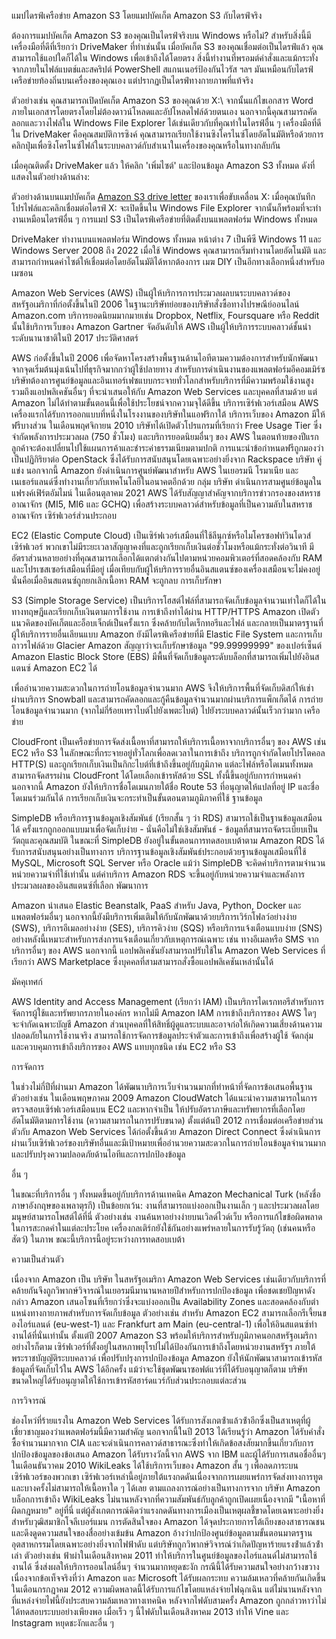แมปไดรฟ์เครือข่าย Amazon S3 โดยแมปบัคเก็ต Amazon S3 กับไดรฟ์จริง

ต้องการแมปบัคเก็ต Amazon S3 ของคุณเป็นไดรฟ์จริงบน Windows หรือไม่? สําหรับสิ่งนี้มีเครื่องมือที่ดีที่เรียกว่า DriveMaker ที่ทําเช่นนั้น เมื่อบัคเก็ต S3 ของคุณเชื่อมต่อเป็นไดรฟ์แล้ว คุณสามารถใช้แอปใดก็ได้ใน Windows เพื่อเข้าถึงได้โดยตรง สิ่งนี้ทํางานที่พรอมต์คําสั่งและแม้กระทั่งจากภายในไฟล์แบตช์และสคริปต์ PowerShell สแกนเนอร์ป้องกันไวรัส ฯลฯ มันเหมือนกับไดรฟ์เครือข่ายท้องถิ่นบนเครื่องของคุณเอง แต่ปรากฏเป็นไดรฟ์ทางกายภาพที่แท้จริง

ตัวอย่างเช่น คุณสามารถเปิดบัคเก็ต Amazon S3 ของคุณด้วย X:\ จากนั้นแก้ไขเอกสาร Word ภายในเอกสารโดยตรงโดยไม่ต้องดาวน์โหลดและอัปโหลดไฟล์ด้วยตนเอง นอกจากนี้คุณสามารถคัดลอกและวางไฟล์ใน Windows File Explorer ได้เช่นเดียวกับที่คุณทําในไดรฟ์อื่น ๆ เครื่องมือที่ดีใน DriveMaker คือคุณสมบัติการซิงค์ คุณสามารถเรียกใช้งานซิงโครไนซ์โดยอัตโนมัติหรือด้วยการคลิกปุ่มเพื่อซิงโครไนซ์ไฟล์ในระบบคลาวด์กับสําเนาในเครื่องของคุณหรือในทางกลับกัน

เมื่อคุณติดตั้ง DriveMaker แล้ว ให้คลิก 'เพิ่มไซต์' และป้อนข้อมูล Amazon S3 ทั้งหมด ดังที่แสดงในตัวอย่างด้านล่าง:

ตัวอย่างด้านบนแมปบัคเก็ต [Amazon S3 drive letter](https://backupchain.com/en/drivermakerplus-mountmap-ftp-and-ftps-secure-to-a-drive-letter/) ของเราเพื่อขับเคลื่อน X: เมื่อคุณบันทึกโปรไฟล์และคลิกเชื่อมต่อไดรฟ์ X: จะเปิดขึ้นใน Windows File Explorer จากนั้นก็พร้อมที่จะทํางานเหมือนไดรฟ์อื่น ๆ การแมป S3 เป็นไดรฟ์เครือข่ายที่ติดตั้งบนแพลตฟอร์ม Windows ทั้งหมด

DriveMaker ทํางานบนแพลตฟอร์ม Windows ทั้งหมด หน้าต่าง 7 เป็นพีซี Windows 11 และ Windows Server 2008 ถึง 2022 เมื่อใช้ Windows คุณสามารถเริ่มทํางานโดยอัตโนมัติ และสามารถกําหนดค่าไซต์ให้เชื่อมต่อโดยอัตโนมัติได้หากต้องการ เมฆ DIY เป็นอีกทางเลือกหนึ่งสําหรับอเมซอน

Amazon Web Services (AWS) เป็นผู้ให้บริการการประมวลผลบนระบบคลาวด์ของสหรัฐอเมริกาที่ก่อตั้งขึ้นในปี 2006 ในฐานะบริษัทย่อยของบริษัทสั่งซื้อทางไปรษณีย์ออนไลน์ Amazon.com บริการยอดนิยมมากมายเช่น Dropbox, Netflix, Foursquare หรือ Reddit นั้นใช้บริการเว็บของ Amazon Gartner จัดอันดับให้ AWS เป็นผู้ให้บริการระบบคลาวด์ชั้นนําระดับนานาชาติในปี 2017 ประวัติศาสตร์

AWS ก่อตั้งขึ้นในปี 2006 เพื่อจัดหาโครงสร้างพื้นฐานด้านไอทีตามความต้องการสําหรับนักพัฒนา จากจุดเริ่มต้นมุ่งเน้นไปที่ธุรกิจมากกว่าผู้ใช้ปลายทาง สําหรับการดําเนินงานของแพลตฟอร์มอีคอมเมิร์ซ บริษัทต้องการศูนย์ข้อมูลและอินเทอร์เฟซแบบกระจายทั่วโลกสําหรับบริการที่มีความพร้อมใช้งานสูง รวมถึงแอปพลิเคชันอื่นๆ ที่จะนําเสนอให้กับ Amazon Web Services และบุคคลที่สามด้วย แต่ Amazon ไม่ได้ทําตามขั้นตอนนี้เพื่อใช้ประโยชน์จากความจุได้ดีขึ้น บริการเซิร์ฟเวอร์เสมือน AWS เครื่องแรกได้รับการออกแบบที่หนึ่งในโรงงานของบริษัทในแอฟริกาใต้ บริการเว็บของ Amazon มีให้ฟรีบางส่วน ในเดือนพฤศจิกายน 2010 บริษัทได้เปิดตัวโปรแกรมที่เรียกว่า Free Usage Tier ซึ่งจํากัดพลังการประมวลผล (750 ชั่วโมง) และบริการยอดนิยมอื่นๆ ของ AWS ในตอนท้ายของปีแรกลูกค้าจะต้องเปลี่ยนไปใช้แผนการค้าและชําระค่าธรรมเนียมตามปกติ การแนะนําข้อกําหนดฟรีถูกมองว่าเป็นปฏิกิริยาต่อ OpenStack ซึ่งได้รับการสนับสนุนโดยเฉพาะอย่างยิ่งจาก Rackspace บริษัท คู่แข่ง นอกจากนี้ Amazon ยังดําเนินการศูนย์พัฒนาสําหรับ AWS ในเยอรมนี โรมาเนีย และเนเธอร์แลนด์ซึ่งทํางานเกี่ยวกับเทคโนโลยีในอนาคตอีกด้วย กลุ่ม บริษัท ดําเนินการสามศูนย์ข้อมูลในแฟรงค์เฟิร์ตอัมไมน์ ในเดือนตุลาคม 2021 AWS ได้รับสัญญาสําคัญจากบริการข่าวกรองของสหราชอาณาจักร (MI5, MI6 และ GCHQ) เพื่อสร้างระบบคลาวด์สําหรับข้อมูลที่เป็นความลับในสหราชอาณาจักร เซิร์ฟเวอร์ส่วนประกอบ

EC2 (Elastic Compute Cloud) เป็นเซิร์ฟเวอร์เสมือนที่ใช้ลีนุกซ์หรือไมโครซอฟท์วินโดวส์เซิร์ฟเวอร์ พวกเขาไม่มีระยะเวลาสัญญาคงที่และถูกเรียกเก็บเงินต่อชั่วโมงหรือแม้กระทั่งต่อวินาที มีอัตราส่วนหลายอย่างที่คุณสามารถเลือกได้แตกต่างกันไปตามหน่วยคอมพิวเตอร์ที่สอดคล้องกับ RAM และโปรเซสเซอร์เสมือนที่มีอยู่ เมื่อเทียบกับผู้ให้บริการรายอื่นอินสแตนซ์ของเครื่องเสมือนจะไม่คงอยู่ นั่นคือเมื่ออินสแตนซ์ถูกยกเลิกเนื้อหา RAM จะถูกลบ การเก็บรักษา

S3 (Simple Storage Service) เป็นบริการโฮสต์ไฟล์ที่สามารถจัดเก็บข้อมูลจํานวนเท่าใดก็ได้ในทางทฤษฎีและเรียกเก็บเงินตามการใช้งาน การเข้าถึงทําได้ผ่าน HTTP/HTTPS Amazon เปิดตัวแนวคิดของบัคเก็ตและอ็อบเจ็กต์เป็นครั้งแรก ซึ่งคล้ายกับไดเร็กทอรีและไฟล์ และกลายเป็นมาตรฐานที่ผู้ให้บริการรายอื่นเลียนแบบ Amazon ยังมีไดรฟ์เครือข่ายที่มี Elastic File System และการเก็บถาวรไฟล์ด้วย Glacier Amazon สัญญาว่าจะเก็บรักษาข้อมูล "99.99999999" ของเปอร์เซ็นต์ Amazon Elastic Block Store (EBS) มีพื้นที่จัดเก็บข้อมูลระดับบล็อกที่สามารถเพิ่มไปยังอินสแตนซ์ Amazon EC2 ได้

เพื่ออํานวยความสะดวกในการถ่ายโอนข้อมูลจํานวนมาก AWS จึงให้บริการพื้นที่จัดเก็บดิสก์ให้เช่าผ่านบริการ Snowball และสามารถคัดลอกและกู้คืนข้อมูลจํานวนมากผ่านบริการแพ็กเก็ตได้ การถ่ายโอนข้อมูลจํานวนมาก (จากไม่กี่ร้อยเทราไบต์ไปยังเพตะไบต์) ไปยังระบบคลาวด์นั้นเร็วกว่ามาก เครือข่าย

CloudFront เป็นเครือข่ายการจัดส่งเนื้อหาที่สามารถให้บริการเนื้อหาจากบริการอื่นๆ ของ AWS เช่น EC2 หรือ S3 ในลักษณะที่กระจายอยู่ทั่วโลกเพื่อลดเวลาในการเข้าถึง บริการถูกจํากัดโดยโปรโตคอล HTTP(S) และถูกเรียกเก็บเงินเป็นกิกะไบต์ที่เข้าถึงขึ้นอยู่กับภูมิภาค แต่ละไฟล์หรือโดเมนทั้งหมดสามารถจัดสรรผ่าน CloudFront ได้โดยเลือกเข้ารหัสด้วย SSL ทั้งนี้ขึ้นอยู่กับการกําหนดค่า นอกจากนี้ Amazon ยังให้บริการชื่อโดเมนภายใต้ชื่อ Route 53 ที่อนุญาตให้แปลที่อยู่ IP และชื่อโดเมนร่วมกันได้ การเรียกเก็บเงินจะกระทําเป็นขั้นตอนตามภูมิภาคที่ใช้ ฐานข้อมูล

SimpleDB หรือบริการฐานข้อมูลเชิงสัมพันธ์ (เรียกสั้น ๆ ว่า RDS) สามารถใช้เป็นฐานข้อมูลเสมือนได้ ครั้งแรกถูกออกแบบมาเพื่อจัดเก็บง่าย - นั่นคือไม่ใช่เชิงสัมพันธ์ - ข้อมูลที่สามารถจัดระเบียบเป็นวัตถุและคุณสมบัติ ในขณะที่ SimpleDB ยังอยู่ในขั้นตอนการทดสอบเบต้าตาม Amazon RDS ได้รับการสนับสนุนอย่างเป็นทางการ บริการฐานข้อมูลเชิงสัมพันธ์ประกอบด้วยฐานข้อมูลเสมือนที่ใช้ MySQL, Microsoft SQL Server หรือ Oracle แม้ว่า SimpleDB จะคิดค่าบริการตามจํานวนหน่วยความจําที่ใช้เท่านั้น แต่ค่าบริการ Amazon RDS จะขึ้นอยู่กับหน่วยความจําและพลังการประมวลผลของอินสแตนซ์ที่เลือก พัฒนาการ

Amazon นําเสนอ Elastic Beanstalk, PaaS สําหรับ Java, Python, Docker และแพลตฟอร์มอื่นๆ นอกจากนี้ยังมีบริการเพิ่มเติมให้กับนักพัฒนาด้วยบริการเวิร์กโฟลว์อย่างง่าย (SWS), บริการอีเมลอย่างง่าย (SES), บริการคิวง่าย (SQS) หรือบริการแจ้งเตือนแบบง่าย (SNS) อย่างหลังนี้เหมาะสําหรับการส่งการแจ้งเตือนเกี่ยวกับเหตุการณ์เฉพาะ เช่น ทางอีเมลหรือ SMS จากบริการอื่นๆ ของ AWS นอกจากนี้ แอปพลิเคชันยังสามารถปรับใช้ใน Amazon Web Services ที่เรียกว่า AWS Marketplace ซึ่งบุคคลที่สามสามารถสั่งซื้อแอปพลิเคชันเหล่านั้นได้

มัคคุเทศก์

AWS Identity and Access Management (เรียกว่า IAM) เป็นบริการไดเรกทอรีสําหรับการจัดการผู้ใช้และทรัพยากรภายในองค์กร หากไม่มี Amazon IAM การเข้าถึงบริการของ AWS ใดๆ จะจํากัดเฉพาะบัญชี Amazon ส่วนบุคคลที่ให้สิทธิ์ผู้ดูแลระบบและอาจก่อให้เกิดความเสี่ยงด้านความปลอดภัยในการใช้งานจริง สามารถใช้การจัดการข้อมูลประจําตัวและการเข้าถึงเพื่อสร้างผู้ใช้ จัดกลุ่ม และควบคุมการเข้าถึงบริการของ AWS แทบทุกชนิด เช่น EC2 หรือ S3

การจัดการ

ในช่วงไม่กี่ปีที่ผ่านมา Amazon ได้พัฒนาบริการเว็บจํานวนมากที่ทําหน้าที่จัดการข้อเสนอพื้นฐาน ตัวอย่างเช่น ในเดือนพฤษภาคม 2009 Amazon CloudWatch ได้แนะนําความสามารถในการตรวจสอบเซิร์ฟเวอร์เสมือนบน EC2 และหากจําเป็น ให้ปรับอัตราภาษีและทรัพยากรที่เลือกโดยอัตโนมัติตามการใช้งาน (ความสามารถในการปรับขนาด) ตั้งแต่ต้นปี 2012 การเชื่อมต่อเครือข่ายส่วนตัวกับ Amazon Web Services ได้ก่อตั้งขึ้นด้วย Amazon Direct Connect ซึ่งดําเนินการผ่านเว็บเซิร์ฟเวอร์ของบริษัทอื่นและมีเป้าหมายเพื่ออํานวยความสะดวกในการถ่ายโอนข้อมูลจํานวนมากและปรับปรุงความปลอดภัยด้านไอทีและการปกป้องข้อมูล

อื่น ๆ

ในขณะที่บริการอื่น ๆ ทั้งหมดขึ้นอยู่กับบริการด้านเทคนิค Amazon Mechanical Turk (หลังชื่อภาษาอังกฤษของเพลาตุรกี) เป็นข้อยกเว้น: งานที่สามารถแบ่งออกเป็นงานเล็ก ๆ และประมวลผลโดยมนุษย์สามารถโพสต์ได้ที่นี่ ตัวอย่างเช่น งานค้นหาอย่างง่ายบนเวิลด์ไวด์เว็บ หรือการแก้ไขข้อผิดพลาดในการสะกดคําในแต่ละประโยค เครื่องกลเติร์กยังใช้กันอย่างแพร่หลายในการรับรู้วัตถุ (เช่นคนหรือสัตว์) ในภาพ ขณะนี้บริการนี้อยู่ระหว่างการทดสอบเบต้า

ความเป็นส่วนตัว

เนื่องจาก Amazon เป็น บริษัท ในสหรัฐอเมริกา Amazon Web Services เช่นเดียวกับบริการที่คล้ายกันจึงถูกวิพากษ์วิจารณ์ในเยอรมนีมานานหลายปีสําหรับการปกป้องข้อมูล เพื่อชดเชยปัญหาดังกล่าว Amazon เสนอโซนที่เรียกว่าซึ่งจะแบ่งออกเป็น Availability Zones และสอดคล้องกับตําแหน่งทางกายภาพสําหรับการจัดเก็บข้อมูล ตัวอย่างเช่น สําหรับ Amazon EC2 สามารถเลือกรีเจี้ยนของไอร์แลนด์ (eu-west-1) และ Frankfurt am Main (eu-central-1) เพื่อให้อินสแตนซ์ทํางานได้ที่นั่นเท่านั้น ตั้งแต่ปี 2007 Amazon S3 พร้อมให้บริการสําหรับภูมิภาคนอกสหรัฐอเมริกา อย่างไรก็ตาม เซิร์ฟเวอร์ที่ตั้งอยู่ในสหภาพยุโรปไม่ได้ป้องกันการเข้าถึงโดยหน่วยงานสหรัฐฯ ภายใต้พระราชบัญญัติระบบคลาวด์ เพื่อปรับปรุงการปกป้องข้อมูล Amazon ยังให้นักพัฒนาสามารถเข้ารหัสข้อมูลที่จัดเก็บไว้ใน AWS ได้อีกครั้ง แม้ว่าจะใช้ชุดพัฒนาซอฟต์แวร์ที่ได้รับอนุญาตก็ตาม บริษัท ขนาดใหญ่ได้รับอนุญาตให้ใช้การเข้ารหัสฮาร์ดแวร์กับส่วนประกอบแต่ละส่วน

การวิจารณ์

ช่องโหว่ที่ร้ายแรงใน Amazon Web Services ได้รับการสังเกตซ้ําแล้วซ้ําอีกซึ่งเป็นสาเหตุที่ผู้เชี่ยวชาญมองว่าแพลตฟอร์มนี้มีความสําคัญ นอกจากนี้ในปี 2013 ได้เรียนรู้ว่า Amazon ได้รับคําสั่งซื้อจํานวนมากจาก CIA และจะดําเนินการคลาวด์สาธารณะซึ่งทําให้เกิดข้อสงสัยมากขึ้นเกี่ยวกับการปกป้องข้อมูลของข้อเสนอ Amazon ได้รับรางวัลนี้จาก AWS จาก IBM และผู้ได้รับการเสนอชื่ออื่นๆ ในเดือนธันวาคม 2010 WikiLeaks ได้ใช้บริการเว็บของ Amazon สั้น ๆ เพื่อลดภาระบนเซิร์ฟเวอร์ของพวกเขา เซิร์ฟเวอร์เหล่านี้อยู่ภายใต้แรงกดดันเนื่องจากการเผยแพร่การจัดส่งทางการทูตและบางครั้งไม่สามารถให้เนื้อหาใด ๆ ได้เลย ตามแถลงการณ์อย่างเป็นทางการจาก บริษัท Amazon บล็อกการเข้าถึง WikiLeaks ไม่นานหลังจากที่ความสัมพันธ์กับลูกค้าถูกเปิดเผยเนื่องจากมี "เนื้อหาที่ผิดกฎหมาย" อยู่ที่นี่ แต่ผู้สังเกตการณ์คิดว่าแรงกดดันทางการเมืองเป็นเหตุผลชี้ขาดโดยเฉพาะอย่างยิ่งสําหรับวุฒิสมาชิกโจลีเบอร์แมน การตัดสินใจของ Amazon ได้จุดประกายการโต้เถียงของสาธารณชนและดึงดูดความสนใจของสื่ออย่างเข้มข้น Amazon อ้างว่าปกป้องศูนย์ข้อมูลตามขั้นตอนมาตรฐานอุตสาหกรรมโดยเฉพาะอย่างยิ่งจากไฟฟ้าดับ แต่บริษัทถูกวิพากษ์วิจารณ์ว่าเกิดปัญหาร้ายแรงซ้ําแล้วซ้ําเล่า ตัวอย่างเช่น ฟ้าผ่าในเดือนสิงหาคม 2011 ทําให้บริการในศูนย์ข้อมูลของไอร์แลนด์ไม่สามารถใช้งานได้ ซึ่งส่งผลให้บริการออนไลน์อื่นๆ จํานวนมากหยุดชะงัก กรณีนี้ได้รับความสนใจอย่างกว้างขวางเนื่องจากข้อเท็จจริงที่ว่า Amazon และ Microsoft ได้รับผลกระทบ ความล้มเหลวที่คล้ายกันเกิดขึ้นในเดือนกรกฎาคม 2012 ความผิดพลาดนี้ได้รับการแก้ไขโดยแหล่งจ่ายไฟฉุกเฉิน แต่ไม่นานหลังจากที่แหล่งจ่ายไฟนี้ยังประสบความล้มเหลวทางเทคนิค หลังจากไฟดับสามครั้ง Amazon ถูกกล่าวหาว่าไม่ได้ทดสอบระบบอย่างเพียงพอ เมื่อเร็ว ๆ นี้ไฟดับในเดือนสิงหาคม 2013 ทําให้ Vine และ Instagram หยุดชะงักและอื่น ๆ
